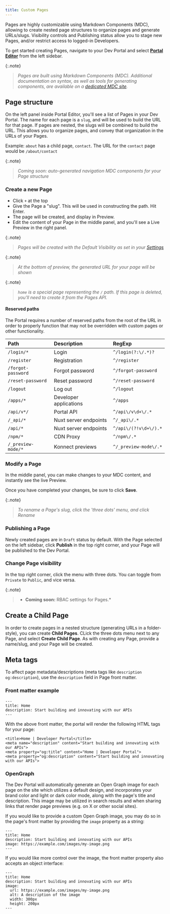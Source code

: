```yaml
---
title: Custom Pages
---
```


Pages are highly customizable using Markdown Components (MDC), allowing to create nested page structures to organize pages and generate URLs/slugs. Visibility controls and Publishing status allow you to stage new Pages, and/or restrict access to logged-in Developers.

To get started creating Pages, navigate to your Dev Portal and select [**Portal Editor**](/dev-portal/portals/portal-editor) from the left sidebar.

{:.note}
> *Pages are built using Markdown Components (MDC). Additional documentation on syntax, as well as tools for generating components, are available on a [dedicated MDC site](https://portaldocs.konghq.com/).*

## Page structure

On the left panel inside Portal Editor, you'll see a list of Pages in your Dev Portal. The name for each page is a `slug`, and will be used to build the URL for that page. If pages are nested, the slugs will be combined to build the URL.
This allows you to organize pages, and convey that organization in the URLs of your Pages.

Example: `about` has a child page, `contact`. The URL for the `contact` page would be `/about/contact`

{:.note}
> *Coming soon: auto-generated navigation MDC components for your Page structure*

### Create a new Page
* Click `+` at the top
* Give the Page a "slug". This will be used in constructing the path. Hit Enter.
* The page will be created, and display in Preview.
* Edit the content of your Page in the middle panel, and you'll see a Live Preview in the right panel.

{:.note}
> *Pages will be created with the Default Visibility as set in your [Settings](/dev-portal/portals/settings/general)*

{:.note}
> *At the bottom of preview, the generated URL for your page will be shown*

{:.note}
> *`home` is a special page representing the `/` path. If this page is deleted, you'll need to create it from the Pages API.*

#### Reserved paths

The Portal requires a number of reserved paths from the root of the URL in order to properly function that may not be overridden with custom pages or other functionality.

| Path | Description | RegExp
|:------|:-------|:-------|
| `/login/*` | Login | `^/login(?:\/.*)?` |
| `/register` | Registration | `^/register` |
| `/forgot-password` | Forgot password | `^/forgot-password` |
| `/reset-password` | Reset password | `^/reset-password` |
| `/logout` | Log out | `^/logout` |
| `/apps/*` | Developer applications | `^/apps` |
| `/api/v*/` | Portal API | `^/api\/v\d+\/.*` |
| `/_api/*` | Nuxt server endpoints | `^/_api\/.*` |
| `/api/*` | Nuxt server endpoints | `^/api\/(?!v\d+\/).*` |
| `/npm/*` | CDN Proxy | `^/npm\/.*` |
| `/_preview-mode/*` | Konnect previews | `^/_preview-mode\/.*` |

### Modify a Page

In the middle panel, you can make changes to your MDC content, and instantly see the live Preview.

Once you have completed your changes, be sure to click **Save**.

{:.note}
> *To rename a Page's slug, click the 'three dots' menu, and click Rename*

### Publishing a Page

Newly created pages are in `Draft` status by default. With the Page selected on the left sidebar, click **Publish** in the top right corner, and your Page will be published to the Dev Portal.

### Change Page visibility

In the top right corner, click the menu with three dots. You can toggle from `Private` to `Public`, and vice versa.

{:.note}
> * **Coming soon:** RBAC settings for Pages.*

## Create a Child Page

In order to create pages in a nested structure (generating URLs in a folder-style), you can create **Child Pages**. CLick the three dots menu next to any Page, and select **Create Child Page**. As with creating any Page, provide a name/slug, and your Page will be created.

## Meta tags
To affect page metadata/descriptions (meta tags like  `description` `og:description`), use the `description` field in Page front matter.

### Front matter example

```
---
title: Home
description: Start building and innovating with our APIs
---
```

With the above front matter, the portal will render the following HTML tags for your page:

```
<title>Home | Developer Portal</title>
<meta name="description" content="Start building and innovating with our APIs">
<meta property="og:title" content="Home | Developer Portal">
<meta property="og:description" content="Start building and innovating with our APIs">
```

### OpenGraph

The Dev Portal will automatically generate an Open Graph image for each page on the site which utilizes a default design, and incorporates your brand color and light or dark color mode, along with the page's title and description. This image may be utilized in search results and when sharing links that render page previews (e.g. on X or other social sites).

If you would like to provide a custom Open Graph image, you may do so in the page's front matter by providing the `image` property as a string:

```
---
title: Home
description: Start building and innovating with our APIs
image: https://example.com/images/my-image.png
---
```

If you would like more control over the image, the front matter property also accepts an object interface:

```
---
title: Home
description: Start building and innovating with our APIs
image:
  url: https://example.com/images/my-image.png
  alt: A description of the image
  width: 300px
  height: 200px
---
```
